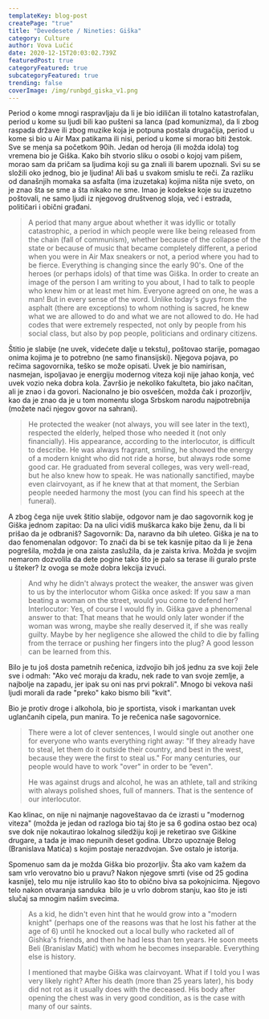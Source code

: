 ```yaml
---
templateKey: blog-post
createPage: "true"
title: "Devedesete / Nineties: Giška"
category: Culture
author: Vova Lučić
date: 2020-12-15T20:03:02.739Z
featuredPost: true
categoryFeatured: true
subcategoryFeatured: true
trending: false
coverImage: /img/runbgd_giska_v1.png
---
```

Period o kome mnogi raspravljaju da li je bio idiličan ili totalno katastrofalan, period u kome su ljudi bili kao pušteni sa lanca (pad komunizma), da li zbog raspada države ili zbog muzike koja je potpuna postala drugačija, period u kome si bio u Air Max patikama ili nisi, period u kome si morao biti žestok. Sve se menja sa početkom 90ih. Jedan od heroja (ili možda idola) tog vremena bio je Giška. Kako bih stvorio sliku o osobi o kojoj vam pišem, morao sam da pričam sa ljudima koji su ga znali ili barem upoznali. Svi su se složili oko jednog, bio je ljudina! Ali baš u svakom smislu te reči. Za razliku od današnjih momaka sa asfalta (ima izuzetaka) kojima ništa nije sveto, on je znao šta se sme a šta nikako ne sme. Imao je kodekse koje su izuzetno poštovali, ne samo ljudi iz njegovog društvenog sloja, već i estrada, političari i obični građani.

> A period that many argue about whether it was idyllic or totally catastrophic, a period in which people were like being released from the chain (fall of communism), whether because of the collapse of the state or because of music that became completely different, a period when you were in Air Max sneakers or not, a period where you had to be fierce. Everything is changing since the early 90's. One of the heroes (or perhaps idols) of that time was Giška. In order to create an image of the person I am writing to you about, I had to talk to people who knew him or at least met him. Everyone agreed on one, he was a man! But in every sense of the word. Unlike today's guys from the asphalt (there are exceptions) to whom nothing is sacred, he knew what we are allowed to do and what we are not allowed to do. He had codes that were extremely respected, not only by people from his social class, but also by pop people, politicians and ordinary citizens.

Štitio je slabije (ne uvek, videćete dalje u tekstu), poštovao starije, pomagao onima kojima je to potrebno (ne samo finansijski). Njegova pojava, po rečima sagovornika, teško se može opisati. Uvek je bio namirisan, nasmejan, ispoljavao je energiju modernog viteza koji nije jahao konja, već uvek vozio neka dobra kola. Završio je nekoliko fakulteta, bio jako načitan, ali je znao i da govori. Nacionalno je bio osvešćen, možda čak i prozorljiv, kao da je znao da je u tom momentu sloga Srbskom narodu najpotrebnija (možete naći njegov govor na sahrani).

> He protected the weaker (not always, you will see later in the text), respected the elderly, helped those who needed it (not only financially). His appearance, according to the interlocutor, is difficult to describe. He was always fragrant, smiling, he showed the energy of a modern knight who did not ride a horse, but always rode some good car. He graduated from several colleges, was very well-read, but he also knew how to speak. He was nationally sanctified, maybe even clairvoyant, as if he knew that at that moment, the Serbian people needed harmony the most (you can find his speech at the funeral).

A zbog čega nije uvek štitio slabije, odgovor nam je dao sagovornik kog je Giška jednom zapitao: Da na ulici vidiš muškarca kako bije ženu, da li bi prišao da je odbraniš? Sagovornik: Da, naravno da bih uleteo. Giška je na to dao fenomenalan odgovor: To znači da bi se tek kasnije pitao da li je žena pogrešila, možda je ona zaista zaslužila, da je zaista kriva. Možda je svojim nemarom dozvolila da dete pogine tako što je palo sa terase ili guralo prste u šteker? Iz ovoga se može dobra lekcija izvući.

> And why he didn't always protect the weaker, the answer was given to us by the interlocutor whom Giška once asked: If you saw a man beating a woman on the street, would you come to defend her? Interlocutor: Yes, of course I would fly in. Giška gave a phenomenal answer to that: That means that he would only later wonder if the woman was wrong, maybe she really deserved it, if she was really guilty. Maybe by her negligence she allowed the child to die by falling from the terrace or pushing her fingers into the plug? A good lesson can be learned from this.

Bilo je tu još dosta pametnih rečenica, izdvojio bih još jednu za sve koji žele sve i odmah: "Ako već moraju da kradu, nek rade to van svoje zemlje, a najbolje na zapadu, jer ipak su oni nas prvi pokrali". Mnogo bi vekova naši ljudi morali da rade "preko" kako bismo bili "kvit".

Bio je protiv droge i alkohola, bio je sportista, visok i markantan uvek uglančanih cipela, pun manira. To je rečenica naše sagovornice.

> There were a lot of clever sentences, I would single out another one for everyone who wants everything right away: "If they already have to steal, let them do it outside their country, and best in the west, because they were the first to steal us." For many centuries, our people would have to work "over" in order to be “even".
>
> He was against drugs and alcohol, he was an athlete, tall and striking with always polished shoes, full of manners. That is the sentence of our interlocutor.

Kao klinac, on nije ni najmanje nagoveštavao da će izrasti u "modernog viteza" (možda je jedan od razloga bio taj što je sa 6 godina ostao bez oca) sve dok nije nokautirao lokalnog siledžiju koji je reketirao sve Giškine drugare, a tada je imao nepunih deset godina. Ubrzo upoznaje Belog (Branislava Matića) s kojim postaje nerazdvojan. Sve ostalo je istorija.

Spomenuo sam da je možda Giška bio prozorljiv. Šta ako vam kažem da sam vrlo verovatno bio u pravu? Nakon njegove smrti (vise od 25 godina kasnije), telo mu nije istrulilo kao što to obično biva sa pokojnicima. Njegovo telo nakon otvaranja sanduka  bilo je u vrlo dobrom stanju, kao što je isti slučaj sa mnogim našim svecima.

> As a kid, he didn't even hint that he would grow into a "modern knight" (perhaps one of the reasons was that he lost his father at the age of 6) until he knocked out a local bully who racketed all of Gishka's friends, and then he had less than ten years. He soon meets Beli (Branislav Matić) with whom he becomes inseparable. Everything else is history.
>
> I mentioned that maybe Giška was clairvoyant. What if I told you I was very likely right? After his death (more than 25 years later), his body did not rot as it usually does with the deceased. His body after opening the chest was in very good condition, as is the case with many of our saints.
